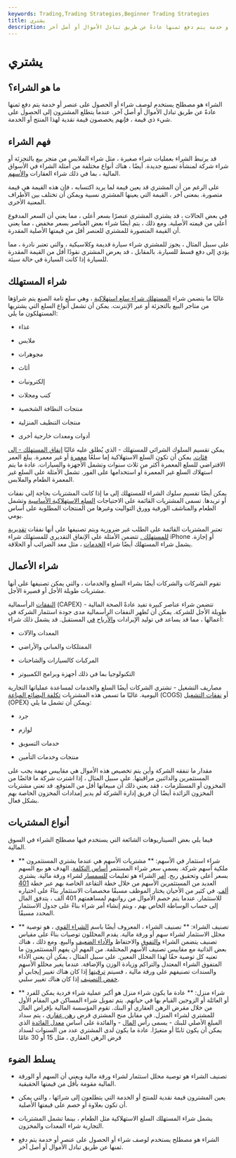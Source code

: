 ```yaml
---
keywords: Trading,Trading Strategies,Beginner Trading Strategies
title: يشتري
description: الشراء هو مصطلح يستخدم لوصف شراء عنصر أو خدمة يتم دفع ثمنها عادةً عن طريق تبادل الأموال أو أصل آخر.
---
```


# يشتري
## ما هو الشراء؟

الشراء هو مصطلح يستخدم لوصف شراء أو الحصول على عنصر أو خدمة يتم دفع ثمنها عادةً عن طريق تبادل الأموال أو أصل آخر. عندما يتطلع المشترون إلى الحصول على شيء ذي قيمة ، فإنهم يخصصون قيمة نقدية لهذا المنتج أو الخدمة.

## فهم الشراء

قد يرتبط الشراء بعمليات شراء صغيرة ، مثل شراء الملابس من متجر بيع بالتجزئة أو شراء شركة لمنشأة تصنيع جديدة. أيضًا ، هناك أنواع مختلفة من أمثلة الشراء في الأسواق المالية ، بما في ذلك شراء العقارات [والأسهم](/equity).

على الرغم من أن المشتري قد يعين قيمة لما يريد اكتسابه ، فإن هذه القيمة هي قيمة متصورة. بمعنى آخر ، القيمة التي يعينها المشتري نسبية ويمكن أن تختلف بين الأطراف المعنية الأخرى.

في بعض الحالات ، قد يشتري المشتري عنصرًا بسعر أعلى ، مما يعني أن السعر المدفوع أعلى من قيمته الأصلية. ومع ذلك ، يتم أيضًا شراء بعض العناصر بسعر مخفض ، مما يعني أن القيمة المتصورة للمشتري للعنصر أقل من قيمتها الأصلية المقدرة.

على سبيل المثال ، يجوز للمشتري شراء سيارة قديمة وكلاسيكية ، والتي تعتبر نادرة ، مما يؤدي إلى دفع قسط للسيارة. بالمقابل ، قد يعرض المشتري نقودًا أقل من القيمة المقدرة للسيارة إذا كانت السيارة في حالة سيئة.

## شراء المستهلك

غالبًا ما يتضمن شراء [المستهلك شراء سلع استهلاكية](/consumer-goods) ، وهي سلع تامة الصنع يتم شراؤها من متاجر البيع بالتجزئة أو عبر الإنترنت. يمكن أن تشمل أنواع السلع التي يشتريها المستهلكون ما يلي:

- غذاء

- ملابس

- مجوهرات

- أثاث

- إلكترونيات

- كتب ومجلات

- منتجات النظافة الشخصية

- منتجات التنظيف المنزلية

- أدوات ومعدات خارجية أخرى

يمكن تقسيم السلوك الشرائي للمستهلك - الذي يُطلق عليه غالبًا [إنفاق المستهلك - إلى فئات.](/consumer-spending) يمكن أن تكون السلع الاستهلاكية إما سلعًا [معمرة](/durables) أو غير معمرة. يبلغ العمر الافتراضي للسلع المعمرة أكثر من ثلاث سنوات وتشمل الأجهزة والسيارات. عادة ما يتم استهلاك السلع غير المعمرة أو استخدامها على الفور. تشمل الأمثلة على السلع غير المعمرة الطعام والملابس.

يمكن أيضًا تقسيم سلوك الشراء للمستهلك إلى ما إذا كانت المشتريات بحاجة إلى نفقات أو تريدها. تسمى المشتريات القائمة على الاحتياجات [السلع الاستهلاكية الأساسية](/consumerstaples) وتشمل الطعام والمناشف الورقية وورق التواليت وغيرها من المنتجات المطلوبة على أساس يومي.

تعتبر المشتريات القائمة على الطلب غير ضرورية ويتم تصنيفها على أنها نفقات [تقديرية للمستهلك .](/consumer-discretionary) تتضمن الأمثلة على الإنفاق التقديري للمستهلك شراء iPhone أو إجازة. يشمل شراء المستهلك أيضًا شراء [الخدمات](/service-sector) ، مثل معد الضرائب أو الحلاقة.

## شراء الأعمال

تقوم الشركات والشركات أيضًا بشراء السلع والخدمات ، والتي يمكن تصنيفها على أنها مشتريات طويلة الأجل أو قصيرة الأجل.

[النفقات](/capitalexpenditure) الرأسمالية (CAPEX) - تتضمن شراء عناصر كبيرة تفيد عادةً الصحة المالية طويلة الأجل للشركة. يمكن أن تُظهر النفقات الرأسمالية مدى جودة استثمار الشركة في أعمالها ، مما قد يساعد في توليد الإيرادات [والأرباح](/revenue) [في](/net-income-after-taxes-niat) المستقبل. قد يشمل ذلك شراء:

- المعدات والآلات

- الممتلكات والمباني والأراضي

- المركبات كالسيارات والشاحنات

- التكنولوجيا بما في ذلك أجهزة وبرامج الكمبيوتر

مصاريف التشغيل - تشتري الشركات أيضًا السلع والخدمات لمساعدة عملياتها التجارية اليومية. غالبًا ما تسمى هذه المشتريات [تكلفة البضائع المباعة](/cogs) (COGS) أو [نفقات التشغيل](/operating_expense) (OPEX) ويمكن أن تشمل ما يلي:

- جرد

- لوازم

- خدمات التسويق

- منتجات وخدمات التأمين

مقدار ما تنفقه الشركة وأين يتم تخصيص هذه الأموال هي مقاييس مهمة يجب على المستثمرين والدائنين مراقبتها. على سبيل المثال ، إذا اشترت شركة ما فائضًا من المخزون أو المستلزمات ، فقد يعني ذلك أن مبيعاتها أقل من المتوقع. قد تعني مشتريات المخزون الزائدة أيضًا أن فريق إدارة الشركة لم يدير إمدادات المخزون الخاصة بهم بشكل فعال.

## أنواع المشتريات

فيما يلي بعض السيناريوهات الشائعة التي يستخدم فيها مصطلح الشراء في السوق المالية.

- ** شراء استثمار في الأسهم: ** مشتريات الأسهم هي عندما يشتري المستثمرون ملكية أسهم شركة. يسمى سعر شراء المستثمر [أساس التكلفة](/costbasis). الهدف هو بيع السهم بسعر أعلى وتحقيق ربح. [أمر](/order) الشراء هو تعليمات [للسمسار](/broker) لشراء ورقة مالية. يشتري العديد من المستثمرين الأسهم من خلال خطة التقاعد الخاصة بهم عبر خطة [401 ألف](/401kplan). في كثير من الأحيان يختار الموظف مسبقًا مخصصات الاستثمار بناءً على اختياره للاستثمار. عندما يتم خصم الأموال من رواتبهم لمساهمتهم 401 ألف ، يتدفق المال إلى حساب الوساطة الخاص بهم ، ويتم إنشاء أمر شراء بناءً على جدول الاستثمار المحدد مسبقًا.

- ** تصنيف الشراء: ** تصنيف الشراء ، المعروف أيضًا باسم [الشراء القوي](/strongbuy) ، هو توصية محلل الاستثمار لشراء سهم أو ورقة مالية. يقدم المحللون توصيات بناءً على مقياس تصنيف يتضمن الشراء [والتفوق](/outperform) والاحتفاظ [والأداء الضعيف](/underperform) والبيع. ومع ذلك ، هناك بعض الذاتية مع مقاييس تصنيف الأسهم المختلفة. من المهم أن يفهم المستثمرون ما تعنيه كل توصية حقًا لهذا المحلل المعين. على سبيل المثال ، يمكن أن يعني الأداء المتفوق الشراء المعتدل والتراكم وزيادة الوزن والإضافة. عندما يغير محللو الأسهم والسندات تصنيفهم على ورقة مالية ، فسيتم [ترقيتها](/upgrade) إذا كان هناك تغيير إيجابي أو [خفض التصنيف](/downgrade) إذا كان هناك تغيير سلبي.

- ** شراء منزل: ** عادة ما يكون شراء منزل هو أكبر عملية شراء فردية يمكن للفرد أو العائلة أو الزوجين القيام بها في حياتهم. يتم تمويل شراء المساكن في المقام الأول من خلال مقرض الرهن العقاري أو البنك. تقوم المؤسسة المالية بإقراض المال للمشتري لشراء المنزل. في مقابل منح المشتري قرض [رهن عقاري](/mortgage) ، يتم سداد المبلغ الأصلي للبنك - يسمى رأس [المال](/principal) - والفائدة على أساس [معدل الفائدة](/mortgageinterest) الذي يمكن أن يكون ثابتًا أو متغيرًا. عادة ما يكون لدى المشتري عدد من السنوات لسداد قرض الرهن العقاري ، مثل 15 أو 30 عامًا

## يسلط الضوء

- تصنيف الشراء هو توصية محلل استثمار لشراء ورقة مالية ويعني أن السهم أو الورقة المالية مقومة بأقل من قيمتها الحقيقية.

- يعين المشترون قيمة نقدية للمنتج أو الخدمة التي يتطلعون إلى شرائها ، والتي يمكن أن تكون بعلاوة أو خصم على قيمتها الأصلية.

- يشمل شراء المستهلك السلع الاستهلاكية مثل الطعام ، بينما تشمل المشتريات التجارية شراء المعدات والمخزون.

- الشراء هو مصطلح يستخدم لوصف شراء أو الحصول على عنصر أو خدمة يتم دفع ثمنها عن طريق تبادل الأموال أو أصل آخر.


